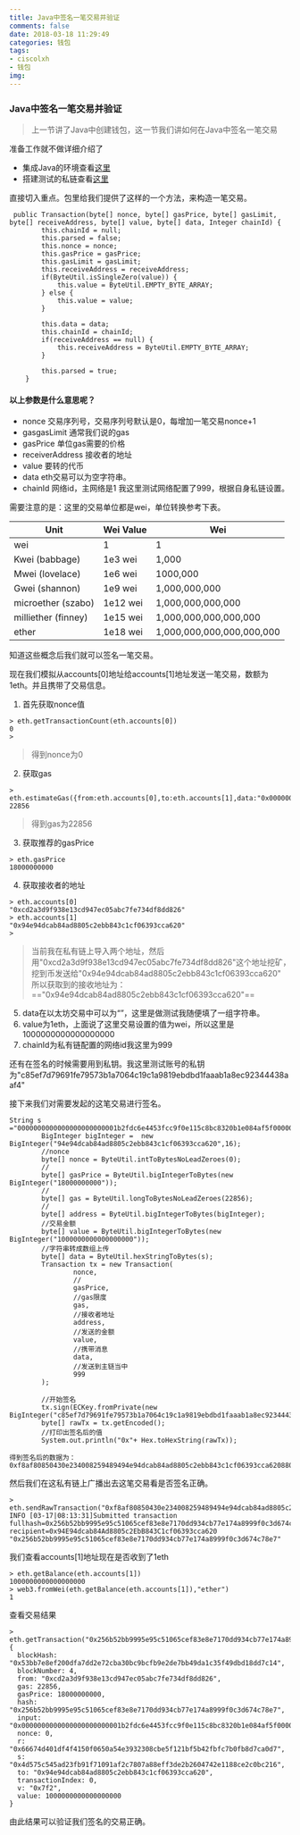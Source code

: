 ```yaml
---
title: Java中签名一笔交易并验证
comments: false
date: 2018-03-18 11:29:49
categories: 钱包
tags:
- ciscolxh
- 钱包
img:
---
```

### Java中签名一笔交易并验证
>上一节讲了Java中创建钱包，这一节我们讲如何在Java中签名一笔交易

准备工作就不做详细介绍了
* 集成Java的环境查看[这里](https://github.com/ethereum/ethereumj)
* 搭建测试的私链查看[这里](http://c60block.com/2018/03/16/%E9%83%A8%E7%BD%B2%E4%BB%A5%E5%A4%AA%E5%9D%8A%E7%A7%81%E6%9C%89%E9%93%BE%E5%B9%B6%E6%8C%96%E7%9F%BF/)

直接切入重点。包里给我们提供了这样的一个方法，来构造一笔交易。

```
 public Transaction(byte[] nonce, byte[] gasPrice, byte[] gasLimit, byte[] receiveAddress, byte[] value, byte[] data, Integer chainId) {
        this.chainId = null;
        this.parsed = false;
        this.nonce = nonce;
        this.gasPrice = gasPrice;
        this.gasLimit = gasLimit;
        this.receiveAddress = receiveAddress;
        if(ByteUtil.isSingleZero(value)) {
            this.value = ByteUtil.EMPTY_BYTE_ARRAY;
        } else {
            this.value = value;
        }

        this.data = data;
        this.chainId = chainId;
        if(receiveAddress == null) {
            this.receiveAddress = ByteUtil.EMPTY_BYTE_ARRAY;
        }

        this.parsed = true;
    }
```

#### 以上参数是什么意思呢？
* nonce 交易序列号，交易序列号默认是0，每增加一笔交易nonce+1
* gasgasLimit 通常我们说的gas
* gasPrice 单位gas需要的价格
* receiverAddress 接收者的地址
* value 要转的代币
* data eth交易可以为空字符串。
* chainId 网络id，主网络是1  我这里测试网络配置了999，根据自身私链设置。

需要注意的是：这里的交易单位都是wei，单位转换参考下表。

 Unit|Wei Value|Wei
--- |--- | ---
wei                 | 1        | 1
Kwei (babbage)      | 1e3 wei  | 1,000
Mwei (lovelace)     | 1e6 wei  | 1000,000
Gwei (shannon)      | 1e9 wei  | 1,000,000,000
microether (szabo)  | 1e12 wei | 1,000,000,000,000
milliether (finney) | 1e15 wei | 1,000,000,000,000,000
ether               | 1e18 wei | 1,000,000,000,000,000,000

知道这些概念后我们就可以签名一笔交易。

现在我们模拟从accounts[0]地址给accounts[1]地址发送一笔交易，数额为1eth。并且携带了交易信息。

1. 首先获取nonce值

```
> eth.getTransactionCount(eth.accounts[0])
0
> 
```
> 得到nonce为0

2. 获取gas

```
> eth.estimateGas({from:eth.accounts[0],to:eth.accounts[1],data:"0x0000000000000000000000001b2fdc6e4453fcc9f0e115c8bc8320b1e084af5f000000000000000000000000000000000000000000000000000001d1a94a2000",value:5000000000000000000})
22856
```
> 得到gas为22856

3. 获取推荐的gasPrice

```
> eth.gasPrice
18000000000
```
4. 获取接收者的地址

```
> eth.accounts[0]
"0xcd2a3d9f938e13cd947ec05abc7fe734df8dd826"
> eth.accounts[1]
"0x94e94dcab84ad8805c2ebb843c1cf06393cca620"
> 
```
> 当前我在私有链上导入两个地址，然后用"0xcd2a3d9f938e13cd947ec05abc7fe734df8dd826"这个地址挖矿，挖到币发送给"0x94e94dcab84ad8805c2ebb843c1cf06393cca620"
所以获取到的接收地址为：=="0x94e94dcab84ad8805c2ebb843c1cf06393cca620"==

5. data在以太坊交易中可以为“”，这里是做测试我随便填了一组字符串。
6. value为1eth，上面说了这里交易设置的值为wei，所以这里是1000000000000000000
7. chainId为私有链配置的网络id我这里为999

还有在签名的时候需要用到私钥。我这里测试账号的私钥为"c85ef7d79691fe79573b1a7064c19c1a9819ebdbd1faaab1a8ec92344438aaf4"

接下来我们对需要发起的这笔交易进行签名。


```
String s ="0000000000000000000000001b2fdc6e4453fcc9f0e115c8bc8320b1e084af5f000000000000000000000000000000000000000000000000000001d1a94a2000";
        BigInteger bigInteger =  new BigInteger("94e94dcab84ad8805c2ebb843c1cf06393cca620",16);
        //nonce
        byte[] nonce = ByteUtil.intToBytesNoLeadZeroes(0);
        //
        byte[] gasPrice = ByteUtil.bigIntegerToBytes(new BigInteger("18000000000"));
        //
        byte[] gas = ByteUtil.longToBytesNoLeadZeroes(22856);
        //
        byte[] address = ByteUtil.bigIntegerToBytes(bigInteger);
        //交易金额
        byte[] value = ByteUtil.bigIntegerToBytes(new BigInteger("1000000000000000000"));
        //字符串转成数组上传
        byte[] data = ByteUtil.hexStringToBytes(s);
        Transaction tx = new Transaction(
                nonce,
                //
                gasPrice,
                //gas限度
                gas,
                //接收者地址
                address,
                //发送的金额
                value,
                //携带消息
                data,
                //发送到主链当中
                999
        );

        //开始签名
        tx.sign(ECKey.fromPrivate(new BigInteger("c85ef7d79691fe79573b1a7064c19c1a9819ebdbd1faaab1a8ec92344438aaf4",16)));
        byte[] rawTx = tx.getEncoded();
        //打印出签名后的值
        System.out.println("0x"+ Hex.toHexString(rawTx));
```


```
得到签名后的数据为：
0xf8af80850430e234008259489494e94dcab84ad8805c2ebb843c1cf06393cca620880de0b6b3a7640000b8400000000000000000000000001b2fdc6e4453fcc9f0e115c8bc8320b1e084af5f000000000000000000000000000000000000000000000000000001d1a94a20008207f2a066674d401df4f4150f0650a54e3932308cbe5f121bf5b42fbfc7b0fb8d7ca0d7a04d575c545ad23fb91f71091af2c7807a88eff3de2b2604742e1188ce2c0bc216
```

然后我们在这私有链上广播出去这笔交易看是否签名正确。


```
> eth.sendRawTransaction("0xf8af80850430e234008259489494e94dcab84ad8805c2ebb843c1cf06393cca620880de0b6b3a7640000b8400000000000000000000000001b2fdc6e4453fcc9f0e115c8bc8320b1e084af5f000000000000000000000000000000000000000000000000000001d1a94a20008207f2a066674d401df4f4150f0650a54e3932308cbe5f121bf5b42fbfc7b0fb8d7ca0d7a04d575c545ad23fb91f71091af2c7807a88eff3de2b2604742e1188ce2c0bc216")
INFO [03-17|08:13:31]Submitted transaction                    fullhash=0x256b52bb9995e95c51065cef83e8e7170dd934cb77e174a8999f0c3d674c78e7 recipient=0x94E94dcab84Ad8805c2EbB843C1cf06393cca620
"0x256b52bb9995e95c51065cef83e8e7170dd934cb77e174a8999f0c3d674c78e7"
```
我们查看accounts[1]地址现在是否收到了1eth
```
> eth.getBalance(eth.accounts[1])
1000000000000000000
> web3.fromWei(eth.getBalance(eth.accounts[1]),"ether")
1
```
查看交易结果

```
> eth.getTransaction("0x256b52bb9995e95c51065cef83e8e7170dd934cb77e174a8999f0c3d674c78e7")
{
  blockHash: "0x53bb7e8ef200dfa7dd2e72cba30bc9bcfb9e2de7bb49da1c35f49dbd18dd7c14",
  blockNumber: 4,
  from: "0xcd2a3d9f938e13cd947ec05abc7fe734df8dd826",
  gas: 22856,
  gasPrice: 18000000000,
  hash: "0x256b52bb9995e95c51065cef83e8e7170dd934cb77e174a8999f0c3d674c78e7",
  input: "0x0000000000000000000000001b2fdc6e4453fcc9f0e115c8bc8320b1e084af5f000000000000000000000000000000000000000000000000000001d1a94a2000",
  nonce: 0,
  r: "0x66674d401df4f4150f0650a54e3932308cbe5f121bf5b42fbfc7b0fb8d7ca0d7",
  s: "0x4d575c545ad23fb91f71091af2c7807a88eff3de2b2604742e1188ce2c0bc216",
  to: "0x94e94dcab84ad8805c2ebb843c1cf06393cca620",
  transactionIndex: 0,
  v: "0x7f2",
  value: 1000000000000000000
}
```

由此结果可以验证我们签名的交易正确。













 
